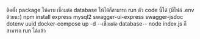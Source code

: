 ติดตั้ง package ให้ครบ เชื่อมต่อ database ให้ได้ก็สามารถ run ตัว code นี้ได้ (มีไฟล์ .env ด้วยนะ)
npm install express mysql2 swagger-ui-express swagger-jsdoc dotenv uuid
docker-compose up -d 
--เชื่อมต่อ database--
node index.js
ก็สามารถ run ได้แล้ว

